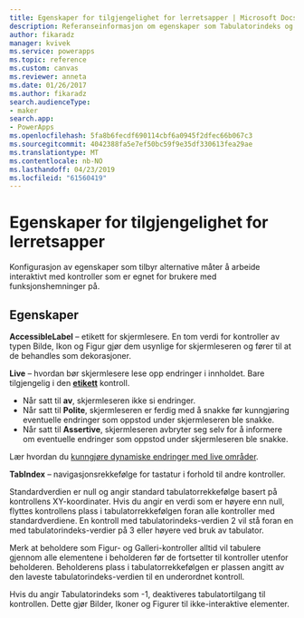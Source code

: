 ```yaml
---
title: Egenskaper for tilgjengelighet for lerretsapper | Microsoft Docs
description: Referanseinformasjon om egenskaper som Tabulatorindeks og verktøytips
author: fikaradz
manager: kvivek
ms.service: powerapps
ms.topic: reference
ms.custom: canvas
ms.reviewer: anneta
ms.date: 01/26/2017
ms.author: fikaradz
search.audienceType:
- maker
search.app:
- PowerApps
ms.openlocfilehash: 5fa8b6fecdf690114cbf6a0945f2dfec66b067c3
ms.sourcegitcommit: 4042388fa5e7ef50bc59f9e35df330613fea29ae
ms.translationtype: MT
ms.contentlocale: nb-NO
ms.lasthandoff: 04/23/2019
ms.locfileid: "61560419"
---
```

# <a name="accessibility-properties-for-canvas-apps"></a>Egenskaper for tilgjengelighet for lerretsapper

Konfigurasjon av egenskaper som tilbyr alternative måter å arbeide interaktivt med kontroller som er egnet for brukere med funksjonshemninger på.

## <a name="properties"></a>Egenskaper

**AccessibleLabel** – etikett for skjermlesere. En tom verdi for kontroller av typen Bilde, Ikon og Figur gjør dem usynlige for skjermleseren og fører til at de behandles som dekorasjoner.

**Live** – hvordan bør skjermlesere lese opp endringer i innholdet. Bare tilgjengelig i den **[etikett](control-text-box.md)** kontroll.

* Når satt til **av**, skjermleseren ikke si endringer.
* Når satt til **Polite**, skjermleseren er ferdig med å snakke før kunngjøring eventuelle endringer som oppstod under skjermleseren ble snakke.
* Når satt til **Assertive**, skjermleseren avbryter seg selv for å informere om eventuelle endringer som oppstod under skjermleseren ble snakke.

Lær hvordan du [kunngjøre dynamiske endringer med live områder](../accessible-apps-live-regions.md).

**TabIndex** – navigasjonsrekkefølge for tastatur i forhold til andre kontroller.

Standardverdien er null og angir standard tabulatorrekkefølge basert på kontrollens XY-koordinater.  Hvis du angir en verdi som er høyere enn null, flyttes kontrollens plass i tabulatorrekkefølgen foran alle kontroller med standardverdiene.  En kontroll med tabulatorindeks-verdien 2 vil stå foran en med tabulatorindeks-verdier på 3 eller høyere ved bruk av tabulator.

Merk at beholdere som Figur- og Galleri-kontroller alltid vil tabulere gjennom alle elementene i beholderen før de fortsetter til kontroller utenfor beholderen.  Beholderens plass i tabulatorrekkefølgen er plassen angitt av den laveste tabulatorindeks-verdien til en underordnet kontroll.

Hvis du angir Tabulatorindeks som -1, deaktiveres tabulatortilgang til kontrollen. Dette gjør Bilder, Ikoner og Figurer til ikke-interaktive elementer.
